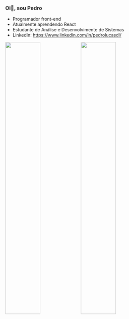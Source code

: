 ### Oi👋, sou Pedro
- Programador front-end
- Atualmente aprendendo React
- Estudante de Análise e Desenvolvimente de Sistemas
- LinkedIn: https://www.linkedin.com/in/pedrolucasdl/

<img align='left' width='47%' src='https://github-readme-stats.vercel.app/api?username=Pedroolcs&show_icons=true&theme=github_dark' />

<img align='left' width='47%' src='https://github-readme-stats.vercel.app/api/top-langs/?username=Pedroolcs&layout=compact&theme=github_dark' />




